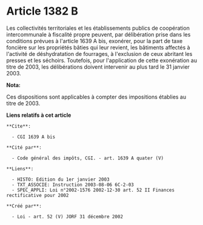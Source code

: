 # Article 1382 B

Les collectivités territoriales et les établissements publics de coopération intercommunale à fiscalité propre peuvent, par
délibération prise dans les conditions prévues à l'article 1639 A bis, exonérer, pour la part de taxe foncière sur les
propriétés bâties qui leur revient, les bâtiments affectés à l'activité de déshydratation de fourrages, à l'exclusion de ceux
abritant les presses et les séchoirs. Toutefois, pour l'application de cette exonération au titre de 2003, les délibérations
doivent intervenir au plus tard le 31 janvier 2003.

**Nota:**

Ces dispositions sont applicables à compter des impositions établies au titre de 2003.

**Liens relatifs à cet article**

	**Cite**:

	  - CGI 1639 A bis

	**Cité par**:

	  - Code général des impôts, CGI. - art. 1639 A quater (V)

	**Liens**:

	  - HISTO: Edition du 1er janvier 2003
	  - TXT_ASSOCIE: Instruction 2003-08-06 6C-2-03
	  - SPEC_APPLI: Loi n°2002-1576 2002-12-30 art. 52 II Finances rectificative pour 2002

	**Créé par**:

	  - Loi - art. 52 (V) JORF 31 décembre 2002
